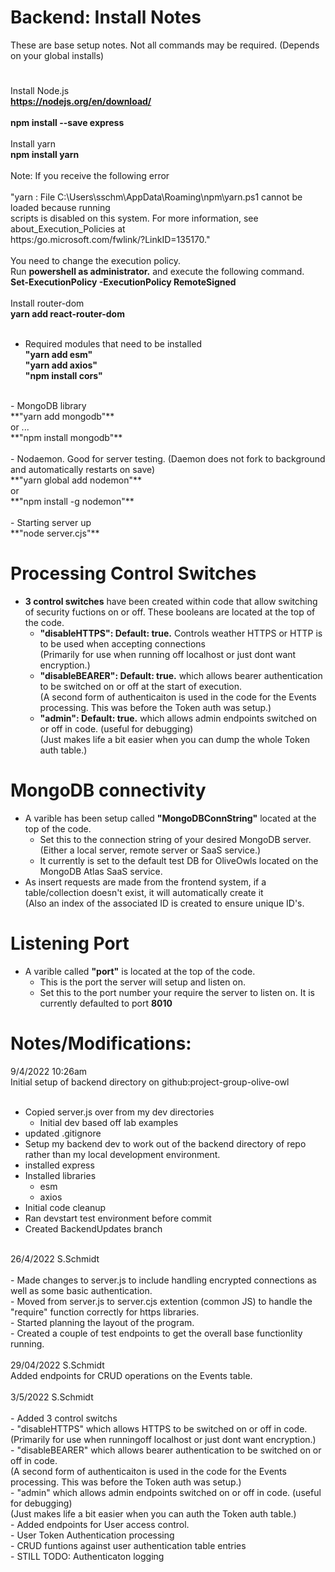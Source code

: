 
# Backend: Install Notes

These are base setup notes. Not all commands may be required. (Depends on your global installs) <br/>

#
Install Node.js <br/>
**https://nodejs.org/en/download/** </br>
<br/>
**npm install --save express** <br/>
 <br/>
Install yarn <br/>
**npm install yarn** <br/>
 <br/>
Note: If you receive the following error  <br/>
<br/>
"yarn : File C:\Users\sschm\AppData\Roaming\npm\yarn.ps1 cannot be loaded because running <br/>
scripts is disabled on this system. For more information, see about_Execution_Policies at <br/>
https:/go.microsoft.com/fwlink/?LinkID=135170." <br/>
<br/>
You need to change the execution policy. <br/>
Run **powershell as administrator.** and execute the following command. <br/>
**Set-ExecutionPolicy -ExecutionPolicy RemoteSigned** <br/>
 <br/>
Install router-dom <br/>
**yarn add react-router-dom** <br/>
<br/>
- Required modules that need to be installed <br/>
**"yarn add esm"** <br/>
**"yarn add axios"** <br/>
**"npm install cors"** <br/>
<br/>
- MongoDB library <br/>
**"yarn add mongodb"** <br/>
or ... <br/>
**"npm install mongodb"** <br/>
<br/>
- Nodaemon. Good for server testing. (Daemon does not fork to background and automatically restarts on save)<br/>
**"yarn global add nodemon"** <br/>
or <br/>
**"npm install -g nodemon"** <br/>
<br/>
- Starting server up <br/>
**"node server.cjs"** <br/>

#  Processing Control Switches

- **3 control switches** have been created within code that allow switching of security fuctions on or off. These booleans are located at the top of the code. <br/>
  - **"disableHTTPS": Default: true.** Controls weather HTTPS or HTTP is to be used when accepting connections<br/>
    (Primarily for use when running off localhost or just dont want encryption.)<br/>
  - **"disableBEARER": Default: true.** which allows bearer authentication to be switched on or off at the start of execution.<br/>
    (A second form of authenticaiton is used in the code for the Events processing. This was before the Token auth was setup.)<br/>
  - **"admin": Default: true.** which allows admin endpoints switched on or off in code. (useful for debugging)<br/>
    (Just makes life a bit easier when you can dump the whole Token auth table.)<br/>

#  MongoDB connectivity 

- A varible has been setup called **"MongoDBConnString"** located at the top of the code. <br/>
  - Set this to the connection string of your desired MongoDB server. (Either a local server, remote server or SaaS service.)<br/>
  - It currently is set to the default test DB for OliveOwls located on the MongoDB Atlas SaaS service.<br/>
- As insert requests are made from the frontend system, if a table/collection doesn't exist, it will automatically create it <br/>
  (Also an index of the associated ID is created to ensure unique ID's.<br/>

#  Listening Port 

- A varible called **"port"** is located at the top of the code. <br/>
  - This is the port the server will setup and listen on.<br/>
  - Set this to the port number your require the server to listen on. It is currently defaulted to port **8010**<br/>

#  Notes/Modifications:

9/4/2022 10:26am<br/>
Initial setup of backend directory on github:project-group-olive-owl<br/>
<br/>
- Copied server.js over from my dev directories<br/>
	- Initial dev based off lab examples<br/>
- updated .gitignore<br/>
- Setup my backend dev to work out of the backend directory of repo rather than my local development environment.<br/>
- installed express<br/>
- Installed libraries<br/>
	- esm<br/>
	- axios<br/>
- Initial code cleanup<br/>
- Ran devstart test environment before commit<br/>
- Created BackendUpdates branch<br/>
<br/>
26/4/2022	  S.Schmidt<br/>
<br/>
- Made changes to server.js to include handling encrypted connections as well as some basic authentication. <br/>
- Moved from server.js to server.cjs extention (common JS) to handle the "require" function correctly for https libraries.<br/>
- Started planning the layout of the program. <br/>
- Created a couple of test endpoints to get the overall base functionlity running.<br/>
<br/>
29/04/2022	  S.Schmidt<br/>
Added endpoints for CRUD operations on the Events table.<br/>
<br/>
3/5/2022	  S.Schmidt<br/>
<br/>
- Added 3 control switchs<br/>
  - "disableHTTPS" which allows HTTPS to be switched on or off in code.<br/>
    (Primarily for use when runningoff localhost or just dont want encryption.)<br/>
  - "disableBEARER" which allows bearer authentication to be switched on or off in code.<br/>
    (A second form of authenticaiton is used in the code for the Events processing. This was before the Token auth was setup.)<br/>
  - "admin" which allows admin endpoints switched on or off in code. (useful for debugging)<br/>
    (Just makes life a bit easier when you can auth the Token auth table.)<br/>
  - Added endpoints for User access control. <br/>
    - User Token Authentication processing<br/>
    - CRUD funtions against user authentication table entries<br/>
    - STILL TODO: Authenticaton logging<br/>
